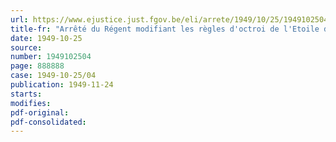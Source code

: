 ```yaml
---
url: https://www.ejustice.just.fgov.be/eli/arrete/1949/10/25/1949102504/justel
title-fr: "Arrêté du Régent modifiant les règles d'octroi de l'Etoile de Service"
date: 1949-10-25
source:
number: 1949102504
page: 888888
case: 1949-10-25/04
publication: 1949-11-24
starts:
modifies:
pdf-original:
pdf-consolidated:
---
```


